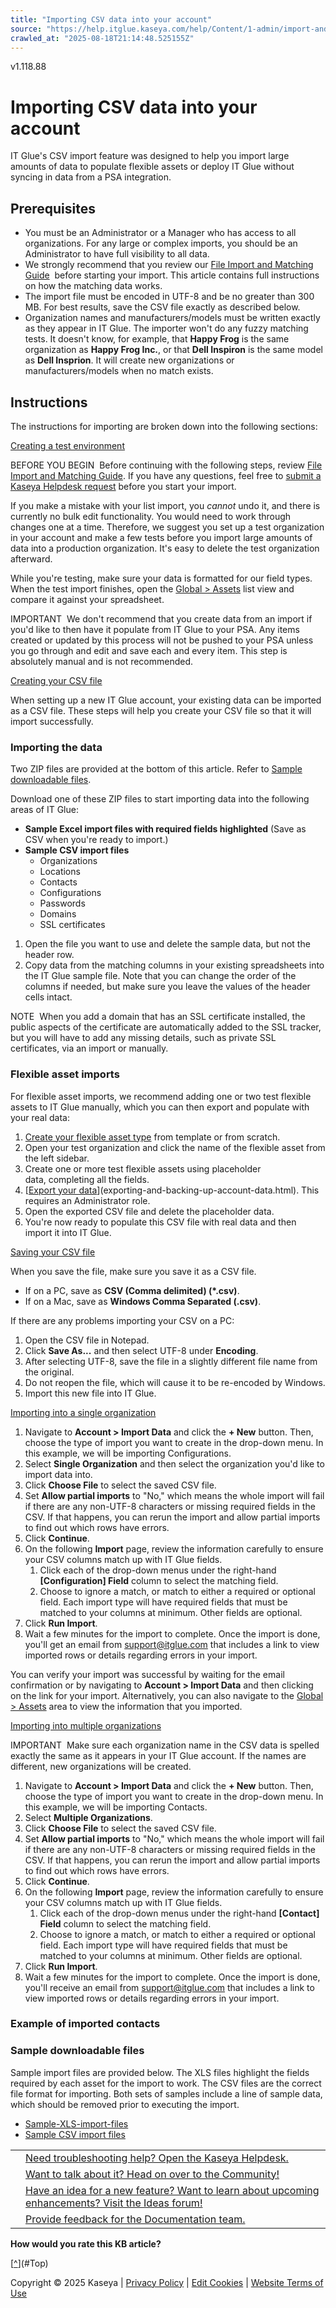 ```yaml
---
title: "Importing CSV data into your account"
source: "https://help.itglue.kaseya.com/help/Content/1-admin/import-and-export/importing-csv-data-into-your-account.html"
crawled_at: "2025-08-18T21:14:48.525155Z"
---
```


v1.118.88

# Importing CSV data into your account

IT Glue's CSV import feature was designed to help you import large amounts of data to populate flexible assets or deploy IT Glue without syncing in data from a PSA integration.

## Prerequisites

* You must be an Administrator or a Manager who has access to all organizations. For any large or complex imports, you should be an Administrator to have full visibility to all data.
* We strongly recommend that you review our [File Import and Matching Guide](file-import-and-matching-guide.html)  before starting your import. This article contains full instructions on how the matching data works.
* The import file must be encoded in UTF-8 and be no greater than 300 MB. For best results, save the CSV file exactly as described below.
* Organization names and manufacturers/models must be written exactly as they appear in IT Glue. The importer won't do any fuzzy matching tests. It doesn't know, for example, that **Happy Frog** is the same organization as **Happy Frog Inc.**, or that **Dell Inspiron** is the same model as **Dell Insprion**. It will create new organizations or manufacturers/models when no match exists.

## Instructions

The instructions for importing are broken down into the following sections:

[Creating a test environment](#)

BEFORE YOU BEGIN  Before continuing with the following steps, review [File Import and Matching Guide](file-import-and-matching-guide.html). If you have any questions, feel free to [submit a Kaseya Helpdesk request](https://helpdesk.kaseya.com/hc/en-gb/requests/new) before you start your import.

If you make a mistake with your list import, you *cannot* undo it, and there is currently no bulk edit functionality. You would need to work through changes one at a time. Therefore, we suggest you set up a test organization in your account and make a few tests before you import large amounts of data into a production organization. It's easy to delete the test organization afterward.

While you're testing, make sure your data is formatted for our field types. When the test import finishes, open the [Global > Assets](../../2-using/get-to-know-it-glue/view-global-lists.html) list view and compare it against your spreadsheet.

IMPORTANT  We don't recommend that you create data from an import if you'd like to then have it populate from IT Glue to your PSA. Any items created or updated by this process will not be pushed to your PSA unless you go through and edit and save each and every item. This step is absolutely manual and is not recommended.

[Creating your CSV file](#)

When setting up a new IT Glue account, your existing data can be imported as a CSV file. These steps will help you create your CSV file so that it will import successfully.

### Importing the data

Two ZIP files are provided at the bottom of this article. Refer to [Sample downloadable files](#Sample-downloadable-files).

Download one of these ZIP files to start importing data into the following areas of IT Glue:

* **Sample Excel import files with required fields highlighted** (Save as CSV when you're ready to import.)
* **Sample CSV import files**
  + Organizations
  + Locations
  + Contacts
  + Configurations
  + Passwords
  + Domains
  + SSL certificates

1. Open the file you want to use and delete the sample data, but not the header row.
2. Copy data from the matching columns in your existing spreadsheets into the IT Glue sample file. Note that you can change the order of the columns if needed, but make sure you leave the values of the header cells intact.

NOTE  When you add a domain that has an SSL certificate installed, the public aspects of the certificate are automatically added to the SSL tracker, but you will have to add any missing details, such as private SSL certificates, via an import or manually.

### Flexible asset imports

For flexible asset imports, we recommend adding one or two test flexible assets to IT Glue manually, which you can then export and populate with your real data:

1. [Create your flexible asset type](../../2-using/flexible-assets/quick-guide-for-flexible-assets.html) from template or from scratch.
2. Open your test organization and click the name of the flexible asset from the left sidebar.
3. Create one or more test flexible assets using placeholder data, completing all the fields.
4. [[Export your data](exporting-and-backing-up-account-data.html)](exporting-and-backing-up-account-data.html). This requires an Administrator role.
5. Open the exported CSV file and delete the placeholder data.
6. You're now ready to populate this CSV file with real data and then import it into IT Glue.

[Saving your CSV file](#)

When you save the file, make sure you save it as a CSV file.

* If on a PC, save as **CSV (Comma delimited) (\*.csv)**.
* If on a Mac, save as **Windows Comma Separated (.csv)**.

If there are any problems importing your CSV on a PC:

1. Open the CSV file in Notepad.
2. Click **Save As...** and then select UTF-8 under **Encoding**.
3. After selecting UTF-8, save the file in a slightly different file name from the original.
4. Do not reopen the file, which will cause it to be re-encoded by Windows.
5. Import this new file into IT Glue.

[Importing into a single organization](#)

1. Navigate to **Account > Import Data** and click the **+ New** button. Then, choose the type of import you want to create in the drop-down menu. In this example, we will be importing Configurations.
2. Select **Single Organization** and then select the organization you'd like to import data into.
3. Click **Choose File** to select the saved CSV file.
4. Set **Allow partial imports** to "No," which means the whole import will fail if there are any non-UTF-8 characters or missing required fields in the CSV. If that happens, you can rerun the import and allow partial imports to find out which rows have errors.
5. Click **Continue**.
6. On the following **Import** page, review the information carefully to ensure your CSV columns match up with IT Glue fields.
   1. Click each of the drop-down menus under the right-hand **[Configuration] Field** column to select the matching field.
   2. Choose to ignore a match, or match to either a required or optional field. Each import type will have required fields that must be matched to your columns at minimum. Other fields are optional.
7. Click **Run Import**.
8. Wait a few minutes for the import to complete. Once the import is done, you'll get an email from support@itglue.com that includes a link to view imported rows or details regarding errors in your import.

You can verify your import was successful by waiting for the email confirmation or by navigating to **Account > Import Data** and then clicking on the link for your import. Alternatively, you can also navigate to the [Global > Assets](../../2-using/get-to-know-it-glue/view-global-lists.html) area to view the information that you imported.

[Importing into multiple organizations](#)

IMPORTANT  Make sure each organization name in the CSV data is spelled exactly the same as it appears in your IT Glue account. If the names are different, new organizations will be created.

1. Navigate to **Account > Import Data** and click the **+ New** button. Then, choose the type of import you want to create in the drop-down menu. In this example, we will be importing Contacts.
2. Select **Multiple Organizations**.
3. Click **Choose File** to select the saved CSV file.
4. Set **Allow partial imports** to "No," which means the whole import will fail if there are any non-UTF-8 characters or missing required fields in the CSV. If that happens, you can rerun the import and allow partial imports to find out which rows have errors.
5. Click **Continue**.
6. On the following **Import** page, review the information carefully to ensure your CSV columns match up with IT Glue fields.
   1. Click each of the drop-down menus under the right-hand **[Contact] Field** column to select the matching field.
   2. Choose to ignore a match, or match to either a required or optional field. Each import type will have required fields that must be matched to your columns at minimum. Other fields are optional.
7. Click **Run Import**.
8. Wait a few minutes for the import to complete. Once the import is done, you'll receive an email from support@itglue.com that includes a link to view imported rows or details regarding errors in your import.

### Example of imported contacts

### Sample downloadable files

Sample import files are provided below. The XLS files highlight the fields required by each asset for the import to work. The CSV files are the correct file format for importing. Both sets of samples include a line of sample data, which should be removed prior to executing the import.

* [Sample-XLS-import-files](../../Resources/Images/ITGlue/Sample-XLS-import-files.zip)
* [Sample CSV import files](../../Resources/Images/ITGlue/Sample-CSV-import-files.zip)

|  |  |
| --- | --- |
|  | [Need troubleshooting help? Open the Kaseya Helpdesk.](https://helpdesk.kaseya.com/) |
|  | [Want to talk about it? Head on over to the Community!](https://community.kaseya.com/it-operations) |
|  | [Have an idea for a new feature? Want to learn about upcoming enhancements? Visit the Ideas forum!](https://community.kaseya.com/ideas/categories/ITGlue-ideas-portal) |
|  | [Provide feedback for the Documentation team.](javascript:(function()%7BSendLinkByMail()%3B%7D)()%3B) |

**How would you rate this KB article?**

[[^](#Top)](#Top)

Copyright © 2025 Kaseya | [Privacy Policy](https://www.kaseya.com/legal/kaseya-privacy-statement/) | [Edit Cookies](#) | [Website Terms of Use](https://www.kaseya.com/legal/website-terms-of-use/)
